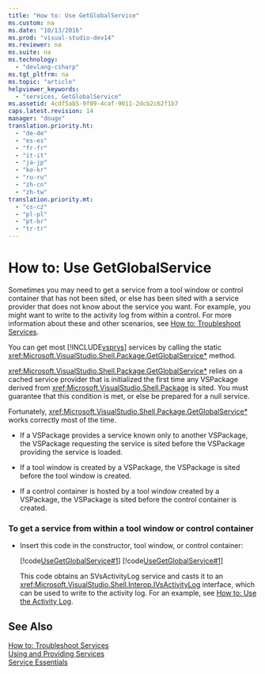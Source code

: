 ```yaml
---
title: "How to: Use GetGlobalService"
ms.custom: na
ms.date: "10/13/2016"
ms.prod: "visual-studio-dev14"
ms.reviewer: na
ms.suite: na
ms.technology: 
  - "devlang-csharp"
ms.tgt_pltfrm: na
ms.topic: "article"
helpviewer_keywords: 
  - "services, GetGlobalService"
ms.assetid: 4cdf5ab5-9f09-4caf-9011-2dcb2c62f1b7
caps.latest.revision: 14
manager: "douge"
translation.priority.ht: 
  - "de-de"
  - "es-es"
  - "fr-fr"
  - "it-it"
  - "ja-jp"
  - "ko-kr"
  - "ru-ru"
  - "zh-cn"
  - "zh-tw"
translation.priority.mt: 
  - "cs-cz"
  - "pl-pl"
  - "pt-br"
  - "tr-tr"
---
```

# How to: Use GetGlobalService
Sometimes you may need to get a service from a tool window or control container that has not been sited, or else has been sited with a service provider that does not know about the service you want. For example, you might want to write to the activity log from within a control. For more information about these and other scenarios, see [How to: Troubleshoot Services](../extensibility/how-to--troubleshoot-services.md).  
  
 You can get most [!INCLUDE[vsprvs](../codequality/includes/vsprvs_md.md)] services by calling the static <xref:Microsoft.VisualStudio.Shell.Package.GetGlobalService*> method.  
  
 <xref:Microsoft.VisualStudio.Shell.Package.GetGlobalService*> relies on a cached service provider that is initialized the first time any VSPackage derived from <xref:Microsoft.VisualStudio.Shell.Package> is sited. You must guarantee that this condition is met, or else be prepared for a null service.  
  
 Fortunately, <xref:Microsoft.VisualStudio.Shell.Package.GetGlobalService*> works correctly most of the time.  
  
-   If a VSPackage provides a service known only to another VSPackage, the VSPackage requesting the service is sited before the VSPackage providing the service is loaded.  
  
-   If a tool window is created by a VSPackage, the VSPackage is sited before the tool window is created.  
  
-   If a control container is hosted by a tool window created by a VSPackage, the VSPackage is sited before the control container is created.  
  
### To get a service from within a tool window or control container  
  
-   Insert this code in the constructor, tool window, or control container:  
  
     [!code[UseGetGlobalService#1](../misc/codesnippet/VisualBasic/how-to--use-getglobalservice_1.vb)]
[!code[UseGetGlobalService#1](../misc/codesnippet/CSharp/how-to--use-getglobalservice_1.cs)]  
  
     This code obtains an SVsActivityLog service and casts it to an <xref:Microsoft.VisualStudio.Shell.Interop.IVsActivityLog> interface, which can be used to write to the activity log. For an example, see [How to: Use the Activity Log](../extensibility/how-to--use-the-activity-log.md).  
  
## See Also  
 [How to: Troubleshoot Services](../extensibility/how-to--troubleshoot-services.md)   
 [Using and Providing Services](../extensibility/using-and-providing-services.md)   
 [Service Essentials](../extensibility/service-essentials.md)
